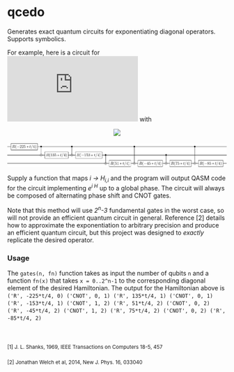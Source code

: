# qcedo
Generates exact quantum circuits for exponentiating diagonal operators. Supports symbolics.

For example, here is a circuit for ![](https://latex.codecogs.com/gif.latex?e%5E%7B-i%20t%20%5Chat%7BH%7D%7D) with
<p align="center"> 
<img src="https://latex.codecogs.com/gif.latex?%5Chat%7BH%7D%3D%5Ctext%7Bdiag%7D%281%2C%202%2C%204%2C%208%2C%2016%2C%2032%2C%2064%2C%20128%29">
</p>

![circuit example](samples/example1.png)

Supply a function that maps *i → H<sub>i,i</sub>* and the program will output QASM code for the circuit implementing *e<sup>i H</sup>* up to a global phase. The circuit will always be composed of alternating phase shift and CNOT gates.

Note that this method will use *2<sup>n</sup>-3* fundamental gates in the worst case, so will not provide an efficient quantum circuit in general. Reference [2] details how to approximate the exponentiation to arbitrary precision and produce an efficient quantum circuit, but this project was designed to *exactly* replicate the desired operator.

### Usage

The `gates(n, fn)` function takes as input the number of qubits `n` and a function `fn(x)` that takes `x = 0..2^n-1` to the corresponding diagonal element of the desired Hamiltonian. The output for the Hamiltonian above is 
`
('R', -225*t/4, 0)
('CNOT', 0, 1)
('R', 135*t/4, 1)
('CNOT', 0, 1)
('R', -153*t/4, 1)
('CNOT', 1, 2)
('R', 51*t/4, 2)
('CNOT', 0, 2)
('R', -45*t/4, 2)
('CNOT', 1, 2)
('R', 75*t/4, 2)
('CNOT', 0, 2)
('R', -85*t/4, 2)
`

<br>

<sub>[1] J. L. Shanks, 1969, IEEE Transactions on Computers 18-5, 457</sub>

<sub>[2] Jonathan Welch et al, 2014, New J. Phys. 16, 033040</sub>

